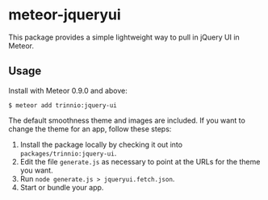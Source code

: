 meteor-jqueryui
===============

This package provides a simple lightweight way to pull in jQuery UI in Meteor. 

## Usage

Install with Meteor 0.9.0 and above:

```
$ meteor add trinnio:jquery-ui
```

The default smoothness theme and images are included. If you want to change the
theme for an app, follow these steps:

1. Install the package locally by checking it out into `packages/trinnio:jquery-ui`.
2. Edit the file `generate.js` as necessary to point at the URLs for the theme you want.
3. Run `node generate.js > jqueryui.fetch.json`.
4. Start or bundle your app.
